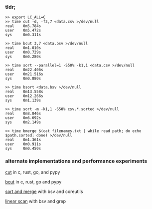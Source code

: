 ### tldr;

```
>> export LC_ALL=C
>> time cut -d, -f3,7 <data.csv >/dev/null
real    0m5.784s
user    0m5.472s
sys     0m0.311s
```

```
>> time bcut 3,7 <data.bsv >/dev/null
real    0m1.010s
user    0m0.729s
sys     0m0.280s
```

```
>> time sort --parallel=1 -S50% -k1,1 <data.csv >/dev/null
real    0m22.406s
user    0m21.516s
sys     0m0.880s
```

```
>> time bsort <data.bsv >/dev/null
real    0m13.558s
user    0m12.266s
sys     0m1.139s
```

```
>> time sort -m -k1,1 -S50% csv.*.sorted >/dev/null
real    0m8.846s
user    0m6.692s
sys     0m2.149s
```

```
>> time bmerge $(cat filenames.txt | while read path; do echo $path.sorted; done) >/dev/null
real    0m1.361s
user    0m0.911s
sys     0m0.450s
```

### alternate implementations and performance experiments

[cut](https://github.com/nathants/bsv/blob/master/experiments/cut/) in c, rust, go, and pypy

[bcut](https://github.com/nathants/bsv/blob/master/experiments/bcut/) in c, rust, go and pypy

[sort and merge](https://github.com/nathants/bsv/blob/master/experiments/cut/readme.md#the-only-random-access-that-should-ever-be-happening-is-sort) with bsv and coreutils

[linear scan](https://github.com/nathants/bsv/blob/master/experiments/cut/readme.md#if-you-have-sorted-data-you-can-drop-rows-before-a-given-value-efficiently) with bsv and grep
